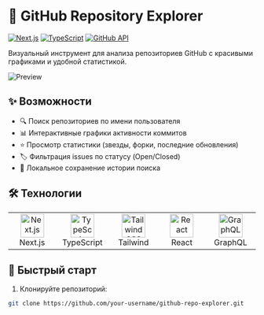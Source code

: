 # 🚀 GitHub Repository Explorer

[![Next.js](https://img.shields.io/badge/Next.js-14.0+-black?logo=next.js)](https://nextjs.org/)
[![TypeScript](https://img.shields.io/badge/TypeScript-5.0+-3178C6?logo=typescript)](https://www.typescriptlang.org/)
[![GitHub API](https://img.shields.io/badge/GitHub_API-v4-181717?logo=github)](https://docs.github.com/en/graphql)

Визуальный инструмент для анализа репозиториев GitHub с красивыми графиками и удобной статистикой.

![Preview](https://i.imgur.com/your-screenshot.png) <!-- Замените на реальный скриншот -->

## ✨ Возможности

- 🔍 Поиск репозиториев по имени пользователя
- 📊 Интерактивные графики активности коммитов
- ⭐ Просмотр статистики (звезды, форки, последние обновления)
- 🏷️ Фильтрация issues по статусу (Open/Closed)
- 💾 Локальное сохранение истории поиска

## 🛠 Технологии

<table>
  <tr>
    <td align="center" width="96">
      <img src="https://skillicons.dev/icons?i=nextjs" width="48" height="48" alt="Next.js" />
      <br>Next.js
    </td>
    <td align="center" width="96">
      <img src="https://skillicons.dev/icons?i=ts" width="48" height="48" alt="TypeScript" />
      <br>TypeScript
    </td>
    <td align="center" width="96">
      <img src="https://skillicons.dev/icons?i=tailwind" width="48" height="48" alt="Tailwind CSS" />
      <br>Tailwind
    </td>
    <td align="center" width="96">
      <img src="https://skillicons.dev/icons?i=react" width="48" height="48" alt="React" />
      <br>React
    </td>
    <td align="center" width="96">
      <img src="https://skillicons.dev/icons?i=graphql" width="48" height="48" alt="GraphQL" />
      <br>GraphQL
    </td>
  </tr>
</table>

## 🚀 Быстрый старт

1. Клонируйте репозиторий:
```bash
git clone https://github.com/your-username/github-repo-explorer.git
